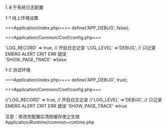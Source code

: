 1.关于系统日志配置

1-1 线上环境设置

===Application/index.php====
define('APP_DEBUG', false);


===Application/Common/Conf/config.php===

'LOG_RECORD' => true, // 开启日志记录
'LOG_LEVEL'  =>'DEBUG', // 只记录EMERG ALERT CRIT ERR 错误	
'SHOW_PAGE_TRACE' =>false

1-2 测试环境

===Application/index.php====
define('APP_DEBUG', true);


===Application/Common/Conf/config.php===

//'LOG_RECORD' => true, // 开启日志记录
//'LOG_LEVEL'  =>'DEBUG', // 只记录EMERG ALERT CRIT ERR 错误	
'SHOW_PAGE_TRACE' =>true

注意：修改完配置后清除缓存使之生效
Application/Runtime/common~runtime.php